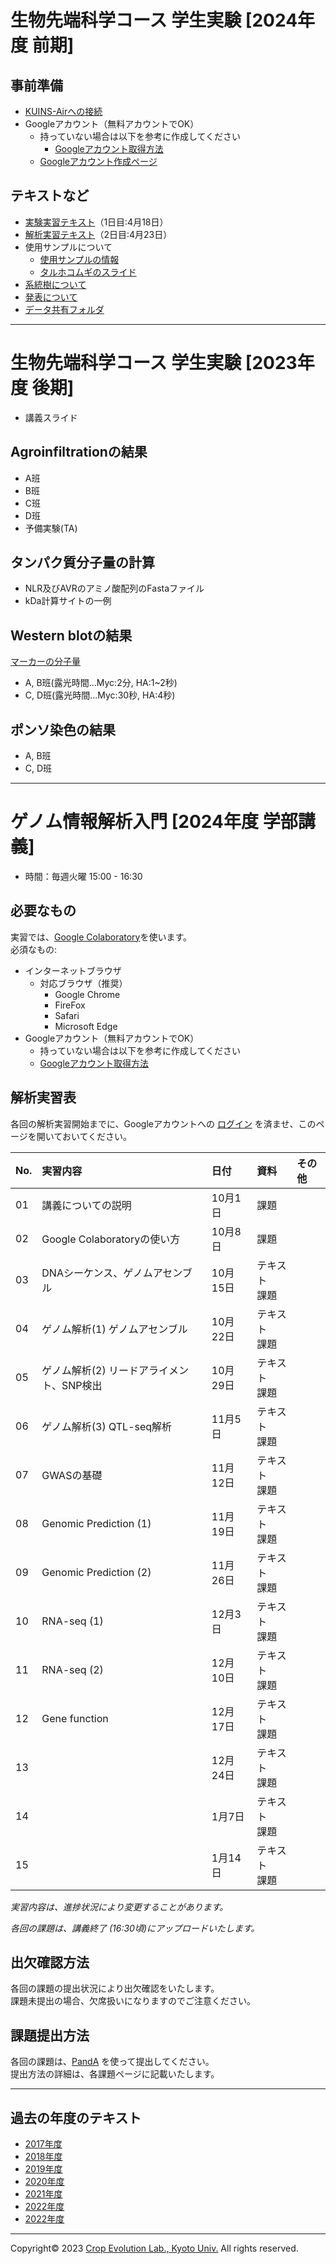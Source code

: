<a name="section1"></a>
# 生物先端科学コース 学生実験 [2024年度 前期]

## 事前準備
- [KUINS-Airへの接続](https://www.iimc.kyoto-u.ac.jp/ja/services/network/wifi/kuins-air.html)
- Googleアカウント（無料アカウントでOK）
  - 持っていない場合は以下を参考に作成してください
    - [Googleアカウント取得方法](https://github.com/CropEvol/lecture/blob/master/textbook_2019/L02_create_google_acount.md)
  - [Googleアカウント作成ページ](https://accounts.google.com/signup/v2/webcreateaccount?continue=https%3A%2F%2Fwww.google.co.jp%2F&hl=ja&gmb=exp&biz=false&flowName=GlifWebSignIn&flowEntry=SignUp)

## テキストなど
- [実験実習テキスト](https://github.com/CropEvol/lecture/blob/master/FFBCexpr_2024spr/FFBC2024spr_CropEvol_day1.pdf)（1日目:4月18日）
- [解析実習テキスト](https://github.com/CropEvol/lecture/blob/master/FFBCexpr_2024spr/FFBC2024spr_CropEvol_day2.md)（2日目:4月23日）
- 使用サンプルについて
  - [使用サンプルの情報](https://github.com/CropEvol/lecture/blob/master/FFBCexpr_2024spr/FFBC2024spr_CropEvol_SampleInfo.pdf)
  - [タルホコムギのスライド](https://github.com/CropEvol/lecture/blob/master/FFBCexpr_2024spr/slides/%E3%82%BF%E3%83%AB%E3%83%9B%E3%82%B3%E3%83%A0%E3%82%AE%E3%81%AE%E7%B3%BB%E7%B5%B1%E8%A7%A3%E6%9E%90.pdf)
- [系統樹について](https://github.com/CropEvol/lecture/blob/master/FFBCexpr_2024spr/phylogeny.pdf)
- [発表について](https://github.com/CropEvol/lecture/blob/master/FFBCexpr_2024spr/presentation.pdf)
- [データ共有フォルダ](https://drive.google.com/drive/folders/1IPESCNqfTjPZ-DV1gVEe7XYq4yQymYnc?usp=sharing)

---

<a name="section1-2"></a>
# 生物先端科学コース 学生実験 [2023年度 後期]

- 講義スライド
  <!-- - [後期実験実習スライド_1日目](https://github.com/CropEvol/lecture/blob/master/slides/%E5%BE%8C%E6%9C%9F%E5%AE%9F%E9%A8%93%E5%AE%9F%E7%BF%92%E3%82%B9%E3%83%A9%E3%82%A4%E3%83%88%E3%82%99_%EF%BC%91%E6%97%A5%E7%9B%AE.pdf)
  - [後期実験実習スライド_2日目](https://github.com/CropEvol/lecture/blob/master/slides/%E5%BE%8C%E6%9C%9F%E5%AE%9F%E9%A8%93%E5%AE%9F%E7%BF%92%E3%82%B9%E3%83%A9%E3%82%A4%E3%83%88%E3%82%99_%EF%BC%92%E6%97%A5%E7%9B%AE.pdf)
  - [後期実験実習スライド_3日目](https://github.com/CropEvol/lecture/blob/master/slides/%E5%BE%8C%E6%9C%9F%E5%AE%9F%E9%A8%93%E5%AE%9F%E7%BF%92%E3%82%B9%E3%83%A9%E3%82%A4%E3%83%88%E3%82%99_%EF%BC%93%E6%97%A5%E7%9B%AE.pdf)
  - [後期実験実習スライド_4日目](https://github.com/CropEvol/lecture/blob/master/slides/%E5%BE%8C%E6%9C%9F%E5%AE%9F%E9%A8%93%E5%AE%9F%E7%BF%92%E3%82%B9%E3%83%A9%E3%82%A4%E3%83%89_%EF%BC%94%E6%97%A5%E7%9B%AE.pdf) -->
## Agroinfiltrationの結果

- A班
  <!-- - [Pikp](https://github.com/CropEvol/lecture/blob/master/images/agroinfiltration/PA100276.JPG), [Pikm](https://github.com/CropEvol/lecture/blob/master/images/agroinfiltration/PA100277.JPG) -->
- B班
  <!-- - [Pikp](https://github.com/CropEvol/lecture/blob/master/images/agroinfiltration/PA100280.JPG), [Pikm](https://github.com/CropEvol/lecture/blob/master/images/agroinfiltration/PA100281.JPG) -->
- C班
  <!-- - [Pikm](https://github.com/CropEvol/lecture/blob/master/images/agroinfiltration/PA100282.JPG), [Pikm_裏](https://github.com/CropEvol/lecture/blob/master/images/agroinfiltration/PA100283.JPG) -->
- D班
  <!-- - [Pikp](https://github.com/CropEvol/lecture/blob/master/images/agroinfiltration/PA100285.JPG) -->
- 予備実験(TA)
  <!-- - [Pikp](https://github.com/CropEvol/lecture/blob/master/images/agroinfiltration/PA100279.JPG), [Pikm](https://github.com/CropEvol/lecture/blob/master/images/agroinfiltration/PA100278.JPG) -->

## タンパク質分子量の計算

- NLR及びAVRのアミノ酸配列のFastaファイル
  <!-- - [Pik_AVR_pep.fasta](https://raw.githubusercontent.com/CropEvol/lecture/master/data/Pik_AVR_pep.fasta) -->
- kDa計算サイトの一例
  <!-- - [Protein Molecular Weight](https://www.bioinformatics.org/sms/prot_mw.html) -->

## Western blotの結果

[マーカーの分子量](https://www.bio-rad.com/ja-jp/sku/1610374-precision-plus-protein-dual-color-standards-500-ul?ID=1610374)

- A, B班(露光時間...Myc:2分, HA:1~2秒)
  <!-- - [HA_Marker](https://github.com/CropEvol/lecture/raw/master/images/western/A_and_B/%CE%B1-HA/Marker.tif), [HA](https://github.com/CropEvol/lecture/raw/master/images/western/A_and_B/%CE%B1-HA/%CE%B1-HA.tif), [HA_Merged](https://github.com/CropEvol/lecture/raw/master/images/western/A_and_B/%CE%B1-HA/Merged.tif)
  - [Myc_Marker](https://github.com/CropEvol/lecture/raw/master/images/western/A_and_B/%CE%B1-Myc/Marker.tif), [Myc](https://github.com/CropEvol/lecture/raw/master/images/western/A_and_B/%CE%B1-Myc/%CE%B1-Myc.tif), [Myc_Merged](https://github.com/CropEvol/lecture/raw/master/images/western/A_and_B/%CE%B1-Myc/Merged.tif) -->
- C, D班(露光時間...Myc:30秒, HA:4秒)
  <!-- - [HA_Marker](https://github.com/CropEvol/lecture/raw/master/images/western/C_and_D/%CE%B1-HA/Marker.tif), [HA](https://github.com/CropEvol/lecture/raw/master/images/western/C_and_D/%CE%B1-HA/%CE%B1-HA.tif), [HA_Merged](https://github.com/CropEvol/lecture/raw/master/images/western/C_and_D/%CE%B1-HA/Merged.tif)
  - [Myc_Marker](https://github.com/CropEvol/lecture/raw/master/images/western/C_and_D/%CE%B1-Myc/Marker.tif), [Myc](https://github.com/CropEvol/lecture/raw/master/images/western/C_and_D/%CE%B1-Myc/%CE%B1-Myc.tif), [Myc_Merged](https://github.com/CropEvol/lecture/raw/master/images/western/C_and_D/%CE%B1-Myc/Merged.tif) -->

## ポンソ染色の結果

- A, B班
  <!-- - [HA](https://github.com/CropEvol/lecture/blob/master/images/ponso/PA050267.JPG)
  - [Myc](https://github.com/CropEvol/lecture/blob/master/images/ponso/PA050268.JPG) -->
- C, D班
  <!-- - [HA](https://github.com/CropEvol/lecture/blob/master/images/ponso/PA050271.JPG)
  - [Myc](https://github.com/CropEvol/lecture/blob/master/images/ponso/PA050269.JPG) -->

---

<a name="section2"></a>
# ゲノム情報解析入門 [2024年度 学部講義]

- 時間：毎週火曜 15:00 - 16:30  

## 必要なもの
実習では、[Google Colaboratory](https://colab.research.google.com/notebooks/welcome.ipynb)を使います。  
必須なもの:
- インターネットブラウザ
  - 対応ブラウザ（推奨）
    - Google Chrome
    - FireFox
    - Safari
    - Microsoft Edge
- Googleアカウント（無料アカウントでOK）
  - 持っていない場合は以下を参考に作成してください
  - [Googleアカウント取得方法](https://github.com/CropEvol/lecture/blob/master/textbook_2019/L02_create_google_acount.md)


## 解析実習表

各回の解析実習開始までに、Googleアカウントへの [ログイン](https://www.google.com/accounts/login) を済ませ、このページを開いておいてください。

| No. | 実習内容 | 日付 | 資料 | その他 |
|:---|:---|:---|:---|:---|
|01| 講義についての説明 | 10月1日 | 課題 |  |
|02| Google Colaboratoryの使い方 | 10月8日 | 課題 |  |
|03| DNAシーケンス、ゲノムアセンブル | 10月15日 | テキスト<br>課題 |  |
|04| ゲノム解析(1) ゲノムアセンブル | 10月22日 | テキスト<br>課題 |  |
|05| ゲノム解析(2) リードアライメント、SNP検出 | 10月29日 | テキスト<br>課題 |  |
|06| ゲノム解析(3) QTL-seq解析 | 11月5日 | テキスト<br>課題 |  |
|07| GWASの基礎 | 11月12日 | テキスト<br>課題 |  |
|08| Genomic Prediction (1) | 11月19日 | テキスト<br>課題 |  |
|09| Genomic Prediction (2) | 11月26日 | テキスト<br>課題 |  |
|10| RNA-seq (1) | 12月3日 | テキスト<br>課題 |  |
|11| RNA-seq (2) | 12月10日 | テキスト<br>課題 |  |
|12| Gene function | 12月17日 | テキスト<br>課題 |  |
|13|  | 12月24日 | テキスト<br>課題 |  |
|14|  | 1月7日 | テキスト<br>課題 |  |
|15|  | 1月14日 | テキスト<br>課題 |  |


_実習内容は、進捗状況により変更することがあります。_

_各回の課題は、講義終了 (16:30頃)にアップロードいたします。_

## 出欠確認方法
各回の課題の提出状況により出欠確認をいたします。  
課題未提出の場合、欠席扱いになりますのでご注意ください。  


## 課題提出方法
各回の課題は、[PandA](https://panda.ecs.kyoto-u.ac.jp/portal/login) を使って提出してください。  
提出方法の詳細は、各課題ページに記載いたします。

---

<a name="section4"></a>
## 過去の年度のテキスト
- [2017年度](https://github.com/CropEvol/lecture/tree/2017)
- [2018年度](https://github.com/CropEvol/lecture/tree/2018)
- [2019年度](https://github.com/CropEvol/lecture/tree/2019)
- [2020年度](https://github.com/CropEvol/lecture/tree/2020)
- [2021年度](https://github.com/CropEvol/lecture/tree/2021)
- [2022年度](https://github.com/CropEvol/lecture/tree/2022)
- [2022年度](https://github.com/CropEvol/lecture/tree/2023)

---
Copyright&copy; 2023 [Crop Evolution Lab., Kyoto Univ.](http://www.crop-evolution.kais.kyoto-u.ac.jp/) All rights reserved.
